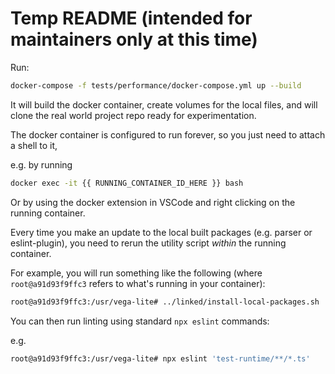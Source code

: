 # Temp README (intended for maintainers only at this time)

Run:

```sh
docker-compose -f tests/performance/docker-compose.yml up --build
```

It will build the docker container, create volumes for the local files, and will clone the real world project repo ready for experimentation.

The docker container is configured to run forever, so you just need to attach a shell to it,

e.g. by running

```sh
docker exec -it {{ RUNNING_CONTAINER_ID_HERE }} bash
```

Or by using the docker extension in VSCode and right clicking on the running container.

Every time you make an update to the local built packages (e.g. parser or eslint-plugin), you need to rerun
the utility script _within_ the running container.

For example, you will run something like the following (where `root@a91d93f9ffc3` refers to what's running in your container):

```sh
root@a91d93f9ffc3:/usr/vega-lite# ../linked/install-local-packages.sh
```

You can then run linting using standard `npx eslint` commands:

e.g. 

```sh
root@a91d93f9ffc3:/usr/vega-lite# npx eslint 'test-runtime/**/*.ts'
```
